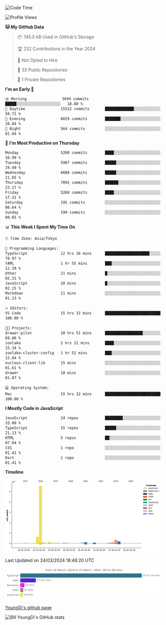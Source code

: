 <!--START_SECTION:waka-->
![Code Time](http://img.shields.io/badge/Code%20Time-529%20hrs%2016%20mins-blue)

![Profile Views](http://img.shields.io/badge/Profile%20Views-0-blue)

**🐱 My GitHub Data** 

> 📦 745.5 kB Used in GitHub's Storage 
 > 
> 🏆 232 Contributions in the Year 2024
 > 
> 🚫 Not Opted to Hire
 > 
> 📜 33 Public Repositories 
 > 
> 🔑 1 Private Repositories 
 > 
**I'm an Early 🐤** 

```text
🌞 Morning                5694 commits        █████░░░░░░░░░░░░░░░░░░░░   18.60 % 
🌆 Daytime                15522 commits       █████████████░░░░░░░░░░░░   50.71 % 
🌃 Evening                8829 commits        ███████░░░░░░░░░░░░░░░░░░   28.84 % 
🌙 Night                  564 commits         ░░░░░░░░░░░░░░░░░░░░░░░░░   01.84 % 
```
📅 **I'm Most Productive on Thursday** 

```text
Monday                   5200 commits        ████░░░░░░░░░░░░░░░░░░░░░   16.99 % 
Tuesday                  5967 commits        █████░░░░░░░░░░░░░░░░░░░░   19.49 % 
Wednesday                6688 commits        █████░░░░░░░░░░░░░░░░░░░░   21.85 % 
Thursday                 7092 commits        ██████░░░░░░░░░░░░░░░░░░░   23.17 % 
Friday                   5268 commits        ████░░░░░░░░░░░░░░░░░░░░░   17.21 % 
Saturday                 195 commits         ░░░░░░░░░░░░░░░░░░░░░░░░░   00.64 % 
Sunday                   199 commits         ░░░░░░░░░░░░░░░░░░░░░░░░░   00.65 % 
```


📊 **This Week I Spent My Time On** 

```text
🕑︎ Time Zone: Asia/Tokyo

💬 Programming Languages: 
TypeScript               12 hrs 16 mins      ████████████████████░░░░░   78.97 % 
YAML                     1 hr 55 mins        ███░░░░░░░░░░░░░░░░░░░░░░   12.39 % 
Other                    21 mins             █░░░░░░░░░░░░░░░░░░░░░░░░   02.31 % 
JavaScript               20 mins             █░░░░░░░░░░░░░░░░░░░░░░░░   02.15 % 
Markdown                 11 mins             ░░░░░░░░░░░░░░░░░░░░░░░░░   01.23 % 

🔥 Editors: 
VS Code                  15 hrs 32 mins      █████████████████████████   100.00 % 

🐱‍💻 Projects: 
drawer-pilot             10 hrs 51 mins      █████████████████░░░░░░░░   69.88 % 
zoolake                  2 hrs 22 mins       ████░░░░░░░░░░░░░░░░░░░░░   15.34 % 
zoolake-cluster-config   1 hr 52 mins        ███░░░░░░░░░░░░░░░░░░░░░░   12.04 % 
nucleus-client-lib       15 mins             ░░░░░░░░░░░░░░░░░░░░░░░░░   01.61 % 
drawer                   10 mins             ░░░░░░░░░░░░░░░░░░░░░░░░░   01.07 % 

💻 Operating System: 
Mac                      15 hrs 32 mins      █████████████████████████   100.00 % 
```

**I Mostly Code in JavaScript** 

```text
JavaScript               24 repos            ████████░░░░░░░░░░░░░░░░░   33.80 % 
TypeScript               15 repos            █████░░░░░░░░░░░░░░░░░░░░   21.13 % 
HTML                     5 repos             ██░░░░░░░░░░░░░░░░░░░░░░░   07.04 % 
CSS                      1 repo              ░░░░░░░░░░░░░░░░░░░░░░░░░   01.41 % 
Dart                     1 repo              ░░░░░░░░░░░░░░░░░░░░░░░░░   01.41 % 
```



**Timeline**

![Lines of Code chart](https://raw.githubusercontent.com/Youngdi/Youngdi/master/assets/bar_graph.png)


 Last Updated on 24/03/2024 18:48:20 UTC
<!--END_SECTION:waka-->

![wakatime](./images/stat.svg)

[YoungDi's github page](https://youngdi.github.io)

![Bill YoungDi's GitHub stats](https://github-readme-stats.vercel.app/api?username=youngdi&count_private=true&show_icons=true)
